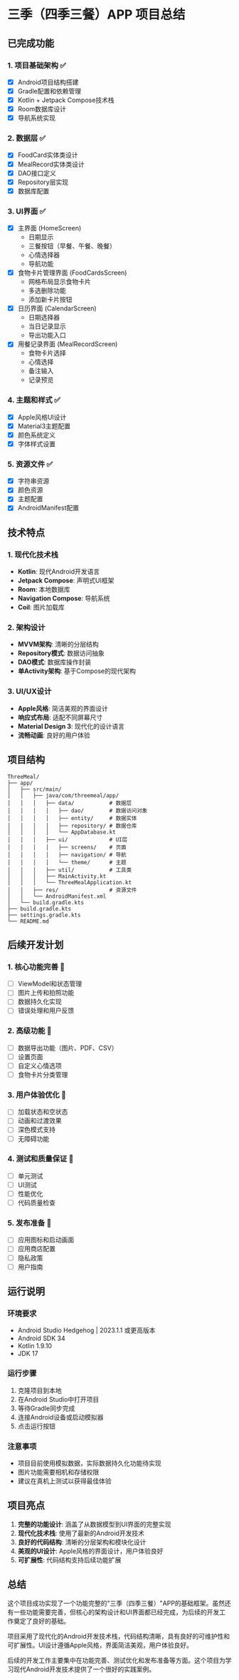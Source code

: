 # 三季（四季三餐）APP 项目总结

## 已完成功能

### 1. 项目基础架构 ✅
- [x] Android项目结构搭建
- [x] Gradle配置和依赖管理
- [x] Kotlin + Jetpack Compose技术栈
- [x] Room数据库设计
- [x] 导航系统实现

### 2. 数据层 ✅
- [x] FoodCard实体类设计
- [x] MealRecord实体类设计
- [x] DAO接口定义
- [x] Repository层实现
- [x] 数据库配置

### 3. UI界面 ✅
- [x] 主界面 (HomeScreen)
  - 日期显示
  - 三餐按钮（早餐、午餐、晚餐）
  - 心情选择器
  - 导航功能
- [x] 食物卡片管理界面 (FoodCardsScreen)
  - 网格布局显示食物卡片
  - 多选删除功能
  - 添加新卡片按钮
- [x] 日历界面 (CalendarScreen)
  - 日期选择器
  - 当日记录显示
  - 导出功能入口
- [x] 用餐记录界面 (MealRecordScreen)
  - 食物卡片选择
  - 心情选择
  - 备注输入
  - 记录预览

### 4. 主题和样式 ✅
- [x] Apple风格UI设计
- [x] Material3主题配置
- [x] 颜色系统定义
- [x] 字体样式设置

### 5. 资源文件 ✅
- [x] 字符串资源
- [x] 颜色资源
- [x] 主题配置
- [x] AndroidManifest配置

## 技术特点

### 1. 现代化技术栈
- **Kotlin**: 现代Android开发语言
- **Jetpack Compose**: 声明式UI框架
- **Room**: 本地数据库
- **Navigation Compose**: 导航系统
- **Coil**: 图片加载库

### 2. 架构设计
- **MVVM架构**: 清晰的分层结构
- **Repository模式**: 数据访问抽象
- **DAO模式**: 数据库操作封装
- **单Activity架构**: 基于Compose的现代架构

### 3. UI/UX设计
- **Apple风格**: 简洁美观的界面设计
- **响应式布局**: 适配不同屏幕尺寸
- **Material Design 3**: 现代化的设计语言
- **流畅动画**: 良好的用户体验

## 项目结构

```
ThreeMeal/
├── app/
│   ├── src/main/
│   │   ├── java/com/threemeal/app/
│   │   │   ├── data/           # 数据层
│   │   │   │   ├── dao/        # 数据访问对象
│   │   │   │   ├── entity/     # 数据实体
│   │   │   │   ├── repository/ # 数据仓库
│   │   │   │   └── AppDatabase.kt
│   │   │   ├── ui/             # UI层
│   │   │   │   ├── screens/    # 页面
│   │   │   │   ├── navigation/ # 导航
│   │   │   │   └── theme/      # 主题
│   │   │   ├── util/           # 工具类
│   │   │   ├── MainActivity.kt
│   │   │   └── ThreeMealApplication.kt
│   │   ├── res/                # 资源文件
│   │   └── AndroidManifest.xml
│   └── build.gradle.kts
├── build.gradle.kts
├── settings.gradle.kts
└── README.md
```

## 后续开发计划

### 1. 核心功能完善 🔄
- [ ] ViewModel和状态管理
- [ ] 图片上传和拍照功能
- [ ] 数据持久化实现
- [ ] 错误处理和用户反馈

### 2. 高级功能 🔄
- [ ] 数据导出功能（图片、PDF、CSV）
- [ ] 设置页面
- [ ] 自定义心情选项
- [ ] 食物卡片分类管理

### 3. 用户体验优化 🔄
- [ ] 加载状态和空状态
- [ ] 动画和过渡效果
- [ ] 深色模式支持
- [ ] 无障碍功能

### 4. 测试和质量保证 🔄
- [ ] 单元测试
- [ ] UI测试
- [ ] 性能优化
- [ ] 代码质量检查

### 5. 发布准备 🔄
- [ ] 应用图标和启动画面
- [ ] 应用商店配置
- [ ] 隐私政策
- [ ] 用户指南

## 运行说明

### 环境要求
- Android Studio Hedgehog | 2023.1.1 或更高版本
- Android SDK 34
- Kotlin 1.9.10
- JDK 17

### 运行步骤
1. 克隆项目到本地
2. 在Android Studio中打开项目
3. 等待Gradle同步完成
4. 连接Android设备或启动模拟器
5. 点击运行按钮

### 注意事项
- 项目目前使用模拟数据，实际数据持久化功能待实现
- 图片功能需要相机和存储权限
- 建议在真机上测试以获得最佳体验

## 项目亮点

1. **完整的功能设计**: 涵盖了从数据模型到UI界面的完整实现
2. **现代化技术栈**: 使用了最新的Android开发技术
3. **良好的代码结构**: 清晰的分层架构和模块化设计
4. **美观的UI设计**: Apple风格的界面设计，用户体验良好
5. **可扩展性**: 代码结构支持后续功能扩展

## 总结

这个项目成功实现了一个功能完整的"三季（四季三餐）"APP的基础框架。虽然还有一些功能需要完善，但核心的架构设计和UI界面都已经完成，为后续的开发工作奠定了良好的基础。

项目采用了现代化的Android开发技术栈，代码结构清晰，具有良好的可维护性和可扩展性。UI设计遵循Apple风格，界面简洁美观，用户体验良好。

后续的开发工作主要集中在功能完善、测试优化和发布准备等方面。这个项目为学习现代Android开发技术提供了一个很好的实践案例。 